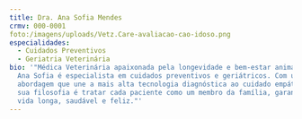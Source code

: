 ```yaml
---
title: Dra. Ana Sofia Mendes
crmv: 000-0001
foto:/imagens/uploads/Vetz.Care-avaliacao-cao-idoso.png
especialidades:
  - Cuidados Preventivos
  - Geriatria Veterinária
bio: '"Médica Veterinária apaixonada pela longevidade e bem-estar animal, a Dra.
  Ana Sofia é especialista em cuidados preventivos e geriátricos. Com uma
  abordagem que une a mais alta tecnologia diagnóstica ao cuidado empático, a
  sua filosofia é tratar cada paciente como um membro da família, garantindo uma
  vida longa, saudável e feliz."'
---
```

